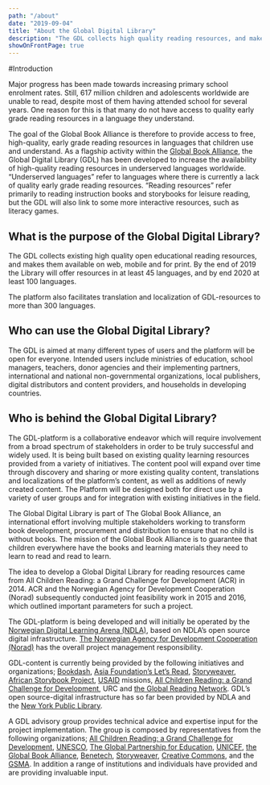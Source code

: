 ```yaml
---
path: "/about"
date: "2019-09-04"
title: "About the Global Digital Library"
description: "The GDL collects high quality reading resources, and make them available on web, mobile and for print.  By the end of 2018 the Library will offer resources in at least 25 languages, and by end 2020 at least 100 languages."
showOnFrontPage: true
---
```


#Introduction

Major progress has been made towards increasing primary school enrolment rates. Still, 617 million children and adolescents worldwide are unable to read, despite most of them having attended school for several years. One reason for this is that many do not have access to quality early grade reading resources in a language they understand.

The goal of the Global Book Alliance is therefore to provide access to free, high-quality, early grade reading resources in languages that children use and understand. As a flagship activity within the [Global Book Alliance](http://globalbookalliance.org), the Global Digital Library (GDL) has been developed to increase the availability of high-quality reading resources in underserved languages worldwide. “Underserved languages” refer to languages where there is currently a lack of quality early grade reading resources. “Reading resources” refer primarily to reading instruction books and storybooks for leisure reading, but the GDL will also link to some more interactive resources, such as literacy games.

## What is the purpose of the Global Digital Library?

The GDL collects existing high quality open educational reading resources, and makes them available on web, mobile and for print. By the end of 2019 the Library will offer resources in at least 45 languages, and by end 2020 at least 100 languages.

The platform also facilitates translation and localization of GDL-resources to more than 300 languages.

## Who can use the Global Digital Library?

The GDL is aimed at many different types of users and the platform will be open for everyone. Intended users include ministries of education, school managers, teachers, donor agencies and their implementing partners, international and national non-governmental organizations, local publishers, digital distributors and content providers, and households in developing countries.

## Who is behind the Global Digital Library?

The GDL-platform is a collaborative endeavor which will require involvement from a broad spectrum of stakeholders in order to be truly successful and widely used. It is being built based on existing quality learning resources provided from a variety of initiatives. The content pool will expand over time through discovery and sharing or more existing quality content, translations and localizations of the platform’s content, as well as additions of newly created content. The Platform will be designed both for direct use by a variety of user groups and for integration with existing initiatives in the field.

The Global Digital Library is part of The Global Book Alliance, an international effort involving multiple stakeholders working to transform book development, procurement and distribution to ensure that no child is without books. The mission of the Global Book Alliance is to guarantee that children everywhere have the books and learning materials they need to learn to read and read to learn.

The idea to develop a Global Digital Library for reading resources came from All Children Reading: a Grand Challenge for Development (ACR) in 2014. ACR and the Norwegian Agency for Development Cooperation (Norad) subsequently conducted joint feasibility work in 2015 and 2016, which outlined important parameters for such a project.

The GDL-platform is being developed and will initially be operated by the [Norwegian Digital Learning Arena (NDLA)](https://ndla.no/), based on NDLA’s open source digital infrastructure. [The Norwegian Agency for Development Cooperation (Norad)](https://norad.no/en/front/) has the overall project management responsibility.

GDL-content is currently being provided by the following initiatives and organizations; [Bookdash](https://bookdash.org/), [Asia Foundation’s Let’s Read](https://reader.letsreadasia.org/?uiLang=4846240843956224), [Storyweaver](https://storyweaver.org.in/), [African Storybook Project](https://www.africanstorybook.org/), [USAID](https://www.usaid.gov/) missions, [All Children Reading: a Grand Challenge for Development](https://allchildrenreading.org/), URC and [the Global Reading Network](https://www.globalreadingnetwork.net/). GDL’s open source-digital infrastructure has so far been provided by NDLA and the [New York Public Library](https://www.nypl.org/).

A GDL advisory group provides technical advice and expertise input for the project implementation. The group is composed by representatives from the following organizations; [All Children Reading: a Grand Challenge for Development](https://allchildrenreading.org/), [UNESCO](https://en.unesco.org/), [The Global Partnership for Education](https://www.globalpartnership.org/), [UNICEF](https://www.unicef.org/), [the Global Book Alliance](http://globalbookalliance.org/), [Benetech](https://benetech.org/), [Storyweaver](https://storyweaver.org.in/), [Creative Commons](https://creativecommons.org/), and the [GSMA](https://www.gsma.com/). In addition a range of institutions and individuals have provided and are providing invaluable input.
